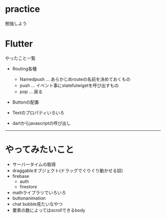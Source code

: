# practice

勉強しよう

# Flutter
やったこと一覧

 - Routing各種
    - Namedpush ... あらかじめrouteの名前を決めておくもの
    - push  ... イベント事にstatefulwigetを呼び出すもの
    - pop ... 戻る
  - Buttonの配置
  - Textのプロパティいろいろ

  - dartからjavascriptの呼び出し

------
# やってみたいこと

  - サーバータイムの取得
  - draggableオブジェクト(ドラッグでぐりぐり動かせる奴)
  - firebase
    - auth
    - firestore
  - mathライブラリでいろいろ
  - buttonanimation
  - chat bubble見たいなやつ
  - 要素の数によってはscrollできるbody
